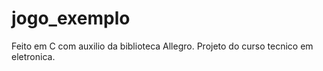# jogo_exemplo
 Feito em C com auxilio da biblioteca Allegro. Projeto do curso tecnico em eletronica.
